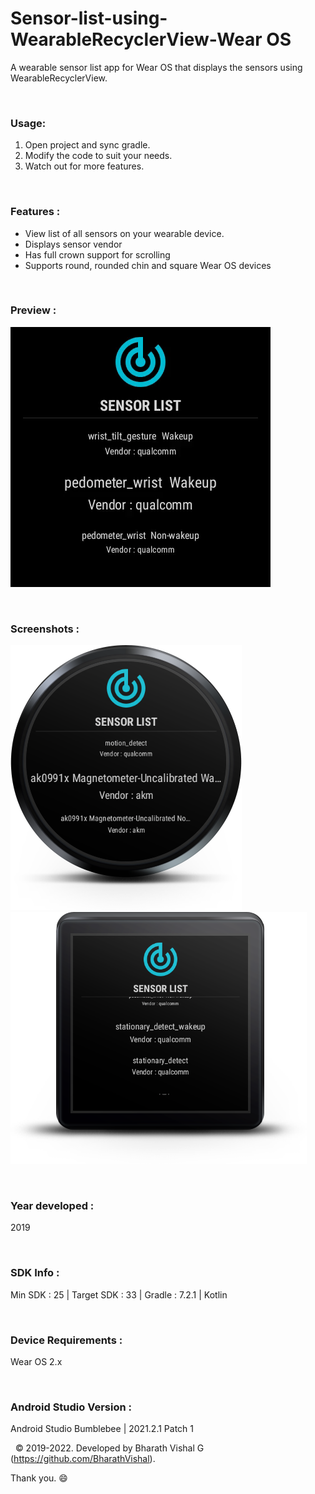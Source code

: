 # Sensor-list-using-WearableRecyclerView-Wear OS
 
A wearable sensor list app for Wear OS that displays the sensors using WearableRecyclerView.

&nbsp;
### Usage:
1. Open project and sync gradle.
2. Modify the code to suit your needs.
3. Watch out for more features.

&nbsp;
### Features :
- View list of all sensors on your wearable device.
- Displays sensor vendor
- Has full crown support for scrolling
- Supports round, rounded chin and square Wear OS devices

&nbsp;
### Preview : 
![Preview](https://github.com/BharathVishal/Sensor-list-using-WearableRecyclerView/blob/master/Preview/PreviewGif.gif)


&nbsp;
### Screenshots : 
![Screenshot 1](https://github.com/BharathVishal/Sensor-list-using-WearableRecyclerView/blob/master/Screenshots/1.png?s=10)
![Screenshot 2](https://github.com/BharathVishal/Sensor-list-using-WearableRecyclerView/blob/master/Screenshots/3.png?s=10)



&nbsp;
### Year developed : 
2019


&nbsp;
### SDK Info : 
Min SDK : 25  | Target SDK : 33 | Gradle : 7.2.1  | Kotlin 


&nbsp;
### Device Requirements : 
Wear OS 2.x


&nbsp;
### Android Studio Version : 
Android Studio Bumblebee | 2021.2.1 Patch 1




&nbsp;
© 2019-2022. Developed by Bharath Vishal G (https://github.com/BharathVishal).

Thank you. :smile:
